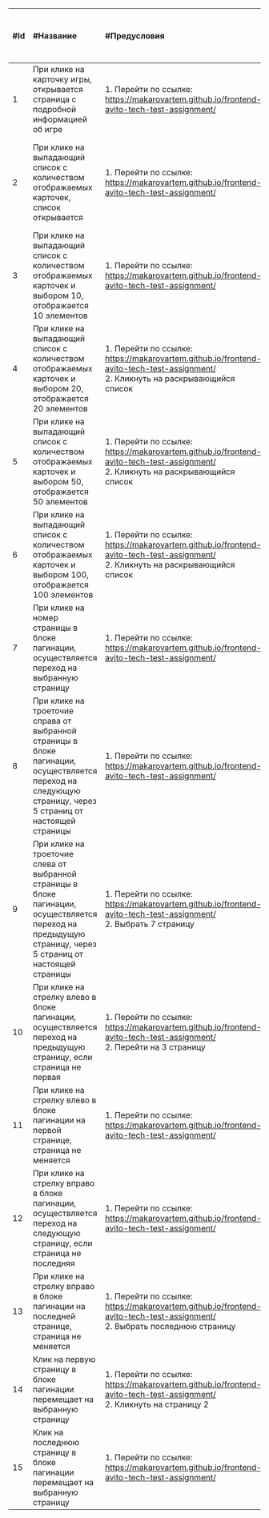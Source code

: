 | #Id  | #Название                                                                                                                                                           | #Предусловия                                                                                                                    | #Шаги вопспроизведения                | #Ожидаемый результат                                                                                  | #Статус/ Окружение WIndows 11, Chrome 135.0.7049.85 |
| :-- | :----------------------------------------------------------------------------------------------------------------------------------------------------------------- | :----------------------------------------------------------------------------------------------------------------------------- | :----------------------------------- | :--------------------------------------------------------------------------------------------------- | :------------------------------------------------- |
| 1   | При клике на карточку игры, открывается страница с подробной информацией об игре                                                                                   | 1. Перейти по ссылке: https://makarovartem.github.io/frontend-avito-tech-test-assignment/                                      | 1. Кликнуть на карточку с игрой      | Открылась страница с подробной информацией об  игре                                                  |  Passed                                       |
| 2   | При клике на выпадающий список  с количеством отображаемых карточек, список открывается                                                    | 1. Перейти по ссылке: https://makarovartem.github.io/frontend-avito-tech-test-assignment/                                      | 1. Кликнуть на раскрывающийся список | Открылся выпадающий список вариантами количества отображаемых карточек на странице, 10, 20, 50, 100  | Passed                                                   |
| 3   | При клике на выпадающий список c количеством отображаемых карточек и выбором 10, отображается 10 элементов                                | 1. Перейти по ссылке: https://makarovartem.github.io/frontend-avito-tech-test-assignment/ | 1. Кликнуть на вариант 10/ 10 page   | На странице отобразилось 10 карточек                                                                 |  Passed                                                  |
| 4   | При клике на выпадающий список  с количеством отображаемых карточек и выбором 20, отображается 20 элементов                                | 1. Перейти по ссылке: https://makarovartem.github.io/frontend-avito-tech-test-assignment/<br>2. Кликнуть на раскрывающийся список | 1. Кликнуть на вариант 20/ 20 page   | На странице отобразилось 20 карточек                                                                 |   Passed                                                 |
| 5   | При клике на выпадающий список с количеством отображаемых карточек и выбором 50, отображается 50 элементов                                | 1. Перейти по ссылке: https://makarovartem.github.io/frontend-avito-tech-test-assignment/<br>2. Кликнуть на раскрывающийся список | 1. Кликнуть на вариант 50/ 50 page   | На странице отобразилось 50 карточек                                                                 |    Failed                                                |
| 6   | При клике на выпадающий список с количеством отображаемых карточек и выбором 100, отображается 100 элементов                              | 1. Перейти по ссылке: https://makarovartem.github.io/frontend-avito-tech-test-assignment/<br>2. Кликнуть на раскрывающийся список | 1. Кликнуть на вариант 100/ 100 page | На странице отобразилось 100 карточек                                                                |  Passed                                                  |
| 7  | При клике на номер страницы в  блоке пагинации, осуществляется переход на выбранную страницу                                                                | 1. Перейти по ссылке: https://makarovartem.github.io/frontend-avito-tech-test-assignment/                                      | 1. Кликнуть на 3 страницу            | Произошел переход на 3 страницу с карточками                                                         |  Passed                                                  |
| 8  | При клике на троеточие справа от выбранной страницы в  блоке пагинации, осуществляется переход на следующую страницу, через 5 страниц от настоящей страницы | 1. Перейти по ссылке: https://makarovartem.github.io/frontend-avito-tech-test-assignment/                                      | 1. Кликнуть на троеточие справа      | Произошел переход на 6 страницу с карточками                                                         |  Passed                                                  |
| 9  | При клике на троеточие слева от выбранной страницы в  блоке пагинации, осуществляется переход на предыдущую страницу, через 5 страниц от настоящей страницы | 1. Перейти по ссылке: https://makarovartem.github.io/frontend-avito-tech-test-assignment/<br>2. Выбрать 7 страницу                | 1. Кликнуть на троеточие слева       | Произошел переход на 2 страницу с карточками                                                         |  Passed                                                  |
| 10  | При клике на стрелку влево в блоке пагинации, осуществляется переход на предыдущую страницу, если страница не первая                                       | 1. Перейти по ссылке: https://makarovartem.github.io/frontend-avito-tech-test-assignment/<br>2. Перейти на 3 страницу             | 1. Кликнуть на стрелку влево         | Произошел переход на 2 страницу с карточками                                                         | Passed                                                   |
| 11  | При клике на стрелку влево в блоке пагинации на первой странице, страница не меняется                                                                      | 1. Перейти по ссылке: https://makarovartem.github.io/frontend-avito-tech-test-assignment/                                      | 1. Кликнуть на стрелку влево         | Перехода на другую страницу не произошло                                                             |  Passed                                                  |
| 12  | При клике на стрелку вправо в блоке пагинации, осуществляется переход на следующую страницу, если страница не последняя                                    | 1. Перейти по ссылке: https://makarovartem.github.io/frontend-avito-tech-test-assignment/                                      | 1. Кликнуть на стрелку вправо        | Произошел переход на 2 страницу с карточками                                                         |   Passed                                                 |
| 13  | При клике на стрелку вправо в блоке пагинации на последней странице, страница не меняется                                                                  | 1. Перейти по ссылке: https://makarovartem.github.io/frontend-avito-tech-test-assignment/<br>2. Выбрать последнюю страницу        | 1. Кликнуть на стрелку вправо        | Перехода на другую страницу не произошло                                                             |   Blocked                                                 |
| 14  | Клик на первую страницу в блоке пагинации перемещает на выбранную страницу                                                                                 | 1. Перейти по ссылке: https://makarovartem.github.io/frontend-avito-tech-test-assignment/<br>2. Кликнуть на страницу 2            | 1. Кликнуть на страницу 1            | Произошел переход на 1 страницу с карточками                                                         |     Passed                                               |
| 15  | Клик на последнюю страницу в блоке пагинации перемещает на выбранную страницу                                                                              | 1. Перейти по ссылке: https://makarovartem.github.io/frontend-avito-tech-test-assignment/                                      | 1. Кликнуть на последнюю страницу    | Произошел переход на последнюю страницу с карточками                                                 |         Failed                                           |
